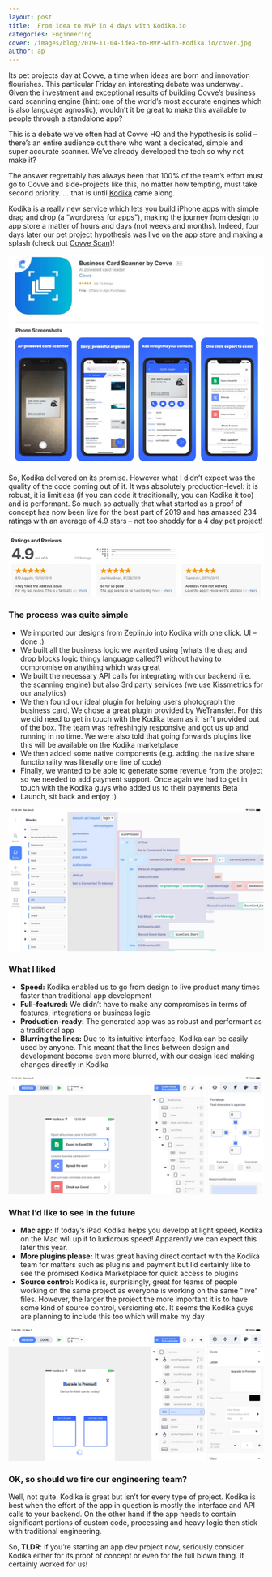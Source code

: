 ```yaml
---
layout: post
title:  From idea to MVP in 4 days with Kodika.io
categories: Engineering
cover: /images/blog/2019-11-04-idea-to-MVP-with-Kodika.io/cover.jpg
author: ap	
---
```

Its pet projects day at Covve, a time when ideas are born and innovation flourishes. This particular Friday an interesting debate was underway… Given the investment and exceptional results of building Covve’s business card scanning engine (hint: one of the world’s most accurate engines which is also language agnostic), wouldn’t it be great to make this available to people through a standalone app? 

This is a debate we’ve often had at Covve HQ and the hypothesis is solid – there’s an entire audience out there who want a dedicated, simple and super accurate scanner. We’ve already developed the tech so why not make it?

The answer regrettably has always been that 100% of the team’s effort must go to Covve and side-projects like this, no matter how tempting, must take second priority.
… that is until [Kodika] came along.

<!--more-->

Kodika is a really new service which lets you build iPhone apps with simple drag and drop (a “wordpress for apps”), making the journey from design to app store a matter of hours and days (not weeks and months). Indeed, four days later our pet project hypothesis was live on the app store and making a splash (check out [Covve Scan])!


![whatsthepoint](/images/blog/2019-11-04-idea-to-MVP-with-Kodika.io/appstore.jpg)


So, Kodika delivered on its promise. However what I didn’t expect was the quality of the code coming out of it. It was absolutely production-level: it is robust, it is limitless (if you can code it traditionally, you can Kodika it too) and is performant. So much so actually that what started as a proof of concept has now been live for the best part of 2019 and has amassed 234 ratings with an average of 4.9 stars – not too shoddy for a 4 day pet project!

![whatsthepoint](/images/blog/2019-11-04-idea-to-MVP-with-Kodika.io/ratings.jpg)

### The process was quite simple
- We imported our designs from Zeplin.io into Kodika with one click. UI – done :)
- We built all the business logic we wanted using [whats the drag and drop blocks logic thingy language called?] without having to compromise on anything which was great
- We built the necessary API calls for integrating with our backend (i.e. the scanning engine) but also 3rd party services (we use Kissmetrics for our analytics)
- We then found our ideal plugin for helping users photograph the business card. We chose a great plugin provided by WeTransfer. For this we did need to get in touch with the Kodika team as it isn’t provided out of the box. The team was refreshingly responsive and got us up and running in no time. We were also told that going forwards plugins like this will be available on the Kodika marketplace
- We then added some native components (e.g. adding the native share functionality was literally one line of code)
- Finally, we wanted to be able to generate some revenue from the project so we needed to add payment support. Once again we had to get in touch with the Kodika guys who added us to their payments Beta
- Launch, sit back and enjoy :)


![whatsthepoint](/images/blog/2019-11-04-idea-to-MVP-with-Kodika.io/code.jpg)

### What I liked
- **Speed:** Kodika enabled us to go from design to live product many times faster than traditional app development
- **Full-featured:** We didn’t have to make any compromises in terms of features, integrations or business logic
- **Production-ready:** The generated app was as robust and performant as a traditional app
- **Blurring the lines:** Due to its intuitive interface, Kodika can be easily used by anyone. This meant that the lines between design and development become even more blurred, with our design lead making changes directly in Kodika


![whatsthepoint](/images/blog/2019-11-04-idea-to-MVP-with-Kodika.io/export.jpg)

### What I’d like to see in the future
- **Mac app:** If today’s iPad Kodika helps you develop at light speed, Kodika on the Mac will up it to ludicrous speed! Apparently we can expect this later this year.
- **More plugins please:** It was great having direct contact with the Kodika team for matters such as plugins and payment but I’d certainly like to see the promised Kodika Marketplace for quick access to plugins
- **Source control:** Kodika is, surprisingly, great for teams of people working on the same project as everyone is working on the same "live" files. However, the larger the project the more important it is to have some kind of source control, versioning etc. It seems the Kodika guys are planning to include this too which will make my day


![whatsthepoint](/images/blog/2019-11-04-idea-to-MVP-with-Kodika.io/upgrade.jpg)

### OK, so should we fire our engineering team?
Well, not quite. Kodika is great but isn’t for every type of project. Kodika is best when the effort of the app in question is mostly the interface and API calls to your backend. On the other hand if the app needs to contain significant portions of custom code, processing and heavy logic then stick with traditional engineering.

So, **TLDR**: if you’re starting an app dev project now, seriously consider Kodika either for its proof of concept or even for the full blown thing. It certainly worked for us!

[Kodika]: https://kodika.io
[Covve Scan]: https://covve.com/cardscanner
